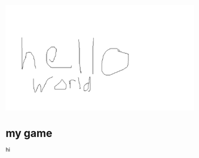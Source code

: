 <html>
    <head>
   </head>
   <body>
      <img src="image.bmp" />
      <h1>my game</h1>
      <p> 
       hi
      </p>
   </body>
</html>
